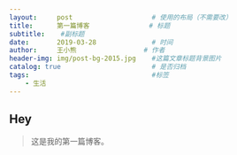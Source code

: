 ```yaml
---
layout:     post   				    # 使用的布局（不需要改）
title:      第一篇博客				# 标题 
subtitle:    #副标题
date:       2019-03-28 				# 时间
author:     王小熊					# 作者
header-img: img/post-bg-2015.jpg 	#这篇文章标题背景图片
catalog: true 						# 是否归档
tags:								#标签
    - 生活
---
```


## Hey
>这是我的第一篇博客。

